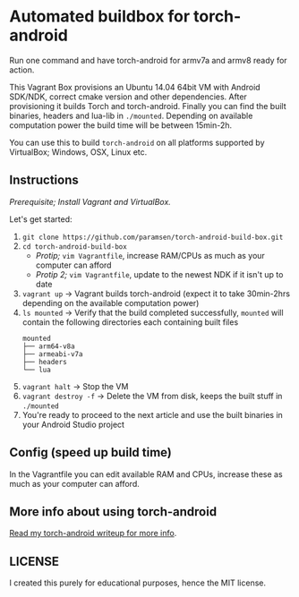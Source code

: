 # Automated buildbox for torch-android

Run one command and have torch-android for armv7a and armv8 ready for action. 

This Vagrant Box provisions an Ubuntu 14.04 64bit VM with Android SDK/NDK, correct cmake version and other dependencies. After provisioning it builds Torch and torch-android. Finally you can find the built binaries, headers and lua-lib in `./mounted`. Depending on available computation power the build time will be between 15min-2h.

You can use this to build `torch-android` on all platforms supported by VirtualBox; Windows, OSX, Linux etc.

## Instructions

*Prerequisite; Install Vagrant and VirtualBox.*

Let's get started:

1. `git clone https://github.com/paramsen/torch-android-build-box.git`
2. `cd torch-android-build-box`
    * *Protip;* `vim Vagrantfile`, increase RAM/CPUs as much as your computer can afford
    * *Protip 2;* `vim Vagrantfile`, update to the newest NDK if it isn't up to date
3. `vagrant up` -> Vagrant builds torch-android (expect it to take 30min-2hrs depending on the available computation power)
5. `ls mounted` -> Verify that the build completed successfully, `mounted` will contain the following directories each containing built files
    ```
    mounted
    ├── arm64-v8a
    ├── armeabi-v7a
    ├── headers
    └── lua
    ```
6. `vagrant halt` -> Stop the VM
7. `vagrant destroy -f` -> Delete the VM from disk, keeps the built stuff in `./mounted`
8. You're ready to proceed to the next article and use the built binaries in your Android Studio project

## Config (speed up build time)

In the Vagrantfile you can edit available RAM and CPUs, increase these as much as your computer can afford.

## More info about using torch-android

[Read my torch-android writeup for more info](https://paramsen.github.io/torch-android-vagrant-build-box). 

## LICENSE

I created this purely for educational purposes, hence the MIT license.

